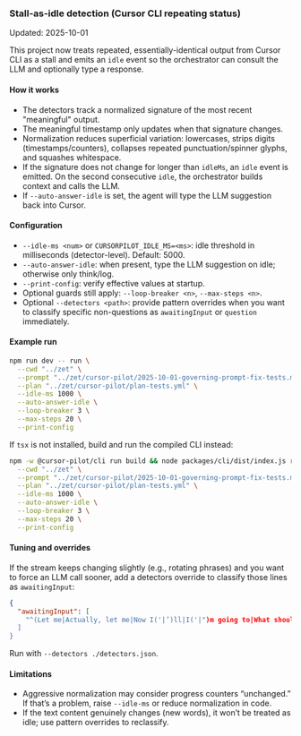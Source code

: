 ### Stall-as-idle detection (Cursor CLI repeating status)

Updated: 2025-10-01

This project now treats repeated, essentially-identical output from Cursor CLI as a stall and emits an `idle` event so the orchestrator can consult the LLM and optionally type a response.

#### How it works

- The detectors track a normalized signature of the most recent "meaningful" output.
- The meaningful timestamp only updates when that signature changes.
- Normalization reduces superficial variation: lowercases, strips digits (timestamps/counters), collapses repeated punctuation/spinner glyphs, and squashes whitespace.
- If the signature does not change for longer than `idleMs`, an `idle` event is emitted. On the second consecutive `idle`, the orchestrator builds context and calls the LLM.
- If `--auto-answer-idle` is set, the agent will type the LLM suggestion back into Cursor.

#### Configuration

- `--idle-ms <num>` or `CURSORPILOT_IDLE_MS=<ms>`: idle threshold in milliseconds (detector-level). Default: 5000.
- `--auto-answer-idle`: when present, type the LLM suggestion on idle; otherwise only think/log.
- `--print-config`: verify effective values at startup.
- Optional guards still apply: `--loop-breaker <n>`, `--max-steps <n>`.
- Optional `--detectors <path>`: provide pattern overrides when you want to classify specific non-questions as `awaitingInput` or `question` immediately.

#### Example run

```bash
npm run dev -- run \
  --cwd "../zet" \
  --prompt "../zet/cursor-pilot/2025-10-01-governing-prompt-fix-tests.md" \
  --plan "../zet/cursor-pilot/plan-tests.yml" \
  --idle-ms 1000 \
  --auto-answer-idle \
  --loop-breaker 3 \
  --max-steps 20 \
  --print-config
```

If `tsx` is not installed, build and run the compiled CLI instead:

```bash
npm -w @cursor-pilot/cli run build && node packages/cli/dist/index.js run \
  --cwd "../zet" \
  --prompt "../zet/cursor-pilot/2025-10-01-governing-prompt-fix-tests.md" \
  --plan "../zet/cursor-pilot/plan-tests.yml" \
  --idle-ms 1000 \
  --auto-answer-idle \
  --loop-breaker 3 \
  --max-steps 20 \
  --print-config
```

#### Tuning and overrides

If the stream keeps changing slightly (e.g., rotating phrases) and you want to force an LLM call sooner, add a detectors override to classify those lines as `awaitingInput`:

```json
{
  "awaitingInput": [
    "^(Let me|Actually, let me|Now I('|’)ll|I('|")m going to|What should I do next)"
  ]
}
```

Run with `--detectors ./detectors.json`.

#### Limitations

- Aggressive normalization may consider progress counters “unchanged.” If that’s a problem, raise `--idle-ms` or reduce normalization in code.
- If the text content genuinely changes (new words), it won’t be treated as idle; use pattern overrides to reclassify.



